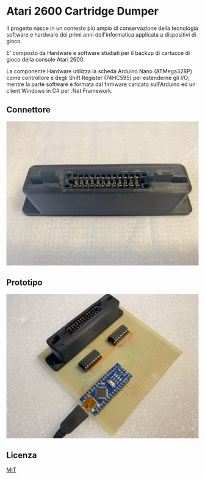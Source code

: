 ﻿# Atari 2600 Cartridge Dumper

Il progetto nasce in un contesto più ampio di conservazione della tecnologia software e hardware dei primi anni dell'informatica applicata a dispositivi di gioco.

E' composto da Hardware e software studiati per il backup di cartucce di gioco della console Atari 2600.

La componente Hardware utilizza la scheda Arduino Nano (ATMega328P) come controllore e degli Shift Register (74HC595) per estenderne gli I/O; mentre la parte software è formata dal firmware caricato sull'Arduino ed un client Windows in C# per .Net Framework.

## Connettore
![alt text](https://github.com/DrVector-000/A2600-Cartridge-Dumper/blob/main/Images/Connettore_2.JPG?raw=true)

## Prototipo
![alt text](https://github.com/DrVector-000/A2600-Cartridge-Dumper/blob/main/Images/Prototipo_4.JPG?raw=true)

## Licenza
[MIT](https://github.com/DrVector-000/A2600-Cartridge-Dumper/blob/main/LICENSE)
